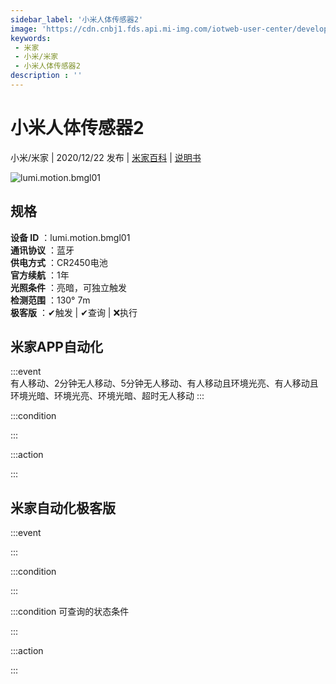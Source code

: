 ```yaml
---
sidebar_label: '小米人体传感器2'
image: 'https://cdn.cnbj1.fds.api.mi-img.com/iotweb-user-center/developer_16790733074588yVwADq2.png?GalaxyAccessKeyId=AKVGLQWBOVIRQ3XLEW&Expires=9223372036854775807&Signature=Ka8nyrFdAqJcvSKX1krjeaMEPyk='
keywords: 
 - 米家
 - 小米/米家
 - 小米人体传感器2
description : ''
---
```

# 小米人体传感器2

小米/米家 | 2020/12/22 发布 | [米家百科](https://home.mi.com/webapp/content/baike/product/index.html?model=lumi.motion.bmgl01) | [说明书](https://home.mi.com/views/introduction.html?model=lumi.motion.bmgl01&region=cn)

![lumi.motion.bmgl01](https://cdn.cnbj1.fds.api.mi-img.com/iotweb-user-center/developer_16790733074588yVwADq2.png?GalaxyAccessKeyId=AKVGLQWBOVIRQ3XLEW&Expires=9223372036854775807&Signature=Ka8nyrFdAqJcvSKX1krjeaMEPyk=)

## 规格  
> 
**设备 ID** ：lumi.motion.bmgl01  
**通讯协议** ：蓝牙  
**供电方式** ：CR2450电池  
**官方续航** ：1年  
**光照条件** ：亮暗，可独立触发  
**检测范围** ：130° 7m   
**极客版** ：✔触发 | ✔查询 | ❌执行  


## 米家APP自动化  

:::event  
有人移动、2分钟无人移动、5分钟无人移动、有人移动且环境光亮、有人移动且环境光暗、环境光亮、环境光暗、超时无人移动
:::

:::condition  

:::

:::action   

:::

## 米家自动化极客版  

:::event  

:::

:::condition  

:::

:::condition 可查询的状态条件  

:::

:::action  

:::

        
